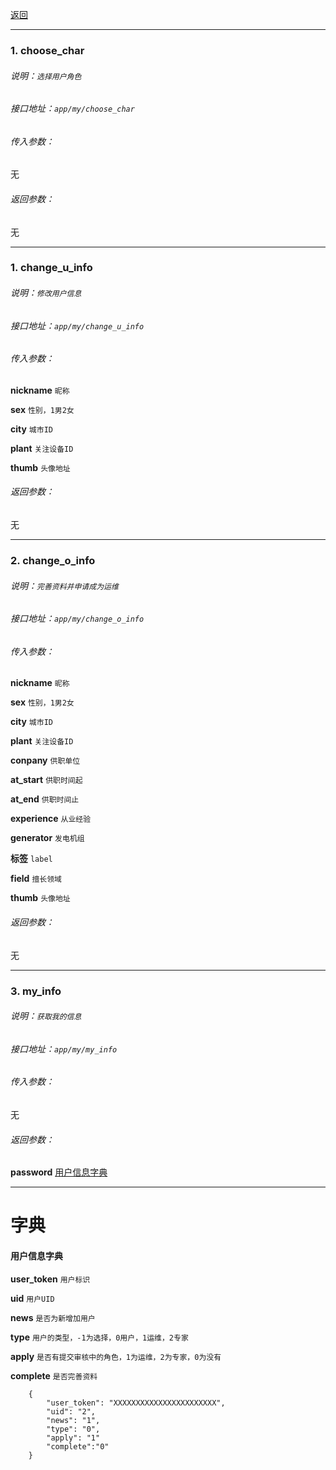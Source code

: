 [返回](main.md)


***

### 1. choose_char

###### 说明：`选择用户角色`

###### 接口地址：`app/my/choose_char`

###### 传入参数：

无

###### 返回参数：

无



***

### 1. change_u_info

###### 说明：`修改用户信息`

###### 接口地址：`app/my/change_u_info`

###### 传入参数：

**nickname** `昵称` 

**sex** `性别，1男2女` 

**city** `城市ID` 

**plant** `关注设备ID`

**thumb** `头像地址`

###### 返回参数：

无



***

### 2. change_o_info

###### 说明：`完善资料并申请成为运维`

###### 接口地址：`app/my/change_o_info`

###### 传入参数：

**nickname** `昵称` 

**sex** `性别，1男2女` 

**city** `城市ID` 

**plant** `关注设备ID`

**conpany** `供职单位`

**at_start** `供职时间起`

**at_end** `供职时间止`

**experience** `从业经验`

**generator** `发电机组`

**标签** `label`

**field** `擅长领域`

**thumb** `头像地址`

###### 返回参数：

无

***



### 3. my_info

###### 说明：`获取我的信息`

###### 接口地址：`app/my/my_info`

###### 传入参数：

无

###### 返回参数：

**password** [用户信息字典](#用户信息字典)

***




# 字典


#### **用户信息字典**

**user_token**  `用户标识`

**uid**         `用户UID`

**news**        `是否为新增加用户`

**type**        `用户的类型，-1为选择，0用户，1运维，2专家`

**apply**         `是否有提交审核中的角色，1为运维，2为专家，0为没有`

**complete**    `是否完善资料`

```
    {
        "user_token": "XXXXXXXXXXXXXXXXXXXXXXX",
        "uid": "2",
        "news": "1",
        "type": "0",
        "apply": "1"
        "complete":"0"
    }

```